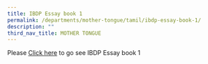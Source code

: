 ```yaml
---
title: IBDP Essay book 1
permalink: /departments/mother-tongue/tamil/ibdp-essay-book-1/
description: ""
third_nav_title: MOTHER TONGUE
---
```

Please [Click here](http://sites.acsindep.edu.sg/tamil/IBDP%20Essay%20book%201/) to go see IBDP Essay book 1